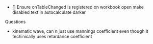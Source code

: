 - [] Ensure onTableChanged is registered on workbook open
  make disabled text in autocalculate darker

Questions

- kinematic wave, can n just use mannings coefficient even though it techinically uses retardance coefficient
